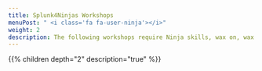 ```yaml
---
title: Splunk4Ninjas Workshops
menuPost: " <i class='fa fa-user-ninja'></i>"
weight: 2
description: The following workshops require Ninja skills, wax on, wax off.
---
```


{{% children depth="2" description="true" %}}
